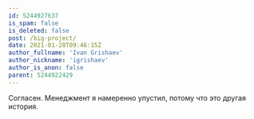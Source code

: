 ```yaml
---
id: 5244927637
is_spam: false
is_deleted: false
post: /big-project/
date: 2021-01-28T09:46:15Z
author_fullname: 'Ivan Grishaev'
author_nickname: 'igrishaev'
author_is_anon: false
parent: 5244922429
---
```


<p>Согласен. Менеджмент я намеренно упустил, потому что это другая история.</p>
